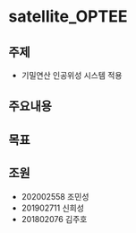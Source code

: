# satellite_OPTEE
## 주제
- 기밀연산 인공위성 시스템 적용

## 주요내용

## 목표

## 조원
+ 202002558 조민성
+ 201902711 신희성
+ 201802076 김주호
